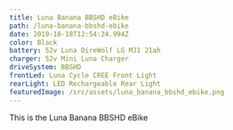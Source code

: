 ```yaml
---
title: Luna Banana BBSHD eBike
path: /luna-banana-bbshd-ebike
date: 2019-10-18T12:54:24.994Z
color: Black
battery: 52v Luna DireWolf LG MJ1 21ah
charger: 52v Mini Luna Charger
driveSystem: BBSHD
frontLed: Luna Cycle CREE Front Light
rearLight: LED Rechargeable Rear Light
featuredImage: /src/assets/luna_banana_bbshd_ebike.png
---
```

This is the Luna Banana BBSHD eBike
